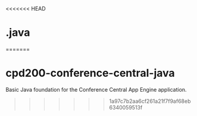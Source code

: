 <<<<<<< HEAD
# .java
=======
# cpd200-conference-central-java
Basic Java foundation for the Conference Central App Engine application.
>>>>>>> 1a97c7b2aa6cf261a21f7f9af68eb6340059513f
